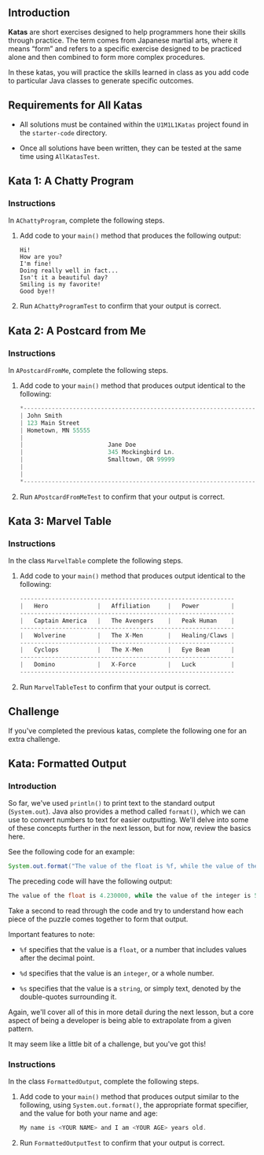 ## Introduction

**Katas** are short exercises designed to help programmers hone their skills through practice. The term comes from Japanese martial arts, where it means “form” and refers to a specific exercise designed to be practiced alone and then combined to form more complex procedures.

In these katas, you will practice the skills learned in class as you add code to particular Java classes to generate specific outcomes.

## Requirements for All Katas

- All solutions must be contained within the `U1M1L1Katas` project found in the `starter-code` directory.

- Once all solutions have been written, they can be tested at the same time using `AllKatasTest`.

## Kata 1: A Chatty Program

### Instructions

In `AChattyProgram`, complete the following steps.

1. Add code to your `main()` method that produces the following output:

    ```
    Hi!
    How are you?
    I'm fine!
    Doing really well in fact...
    Isn't it a beautiful day?
    Smiling is my favorite!
    Good bye!!
    ```

2. Run `AChattyProgramTest` to confirm that your output is correct.

## Kata 2: A Postcard from Me

### Instructions

In `APostcardFromMe`, complete the following steps.

1. Add code to your `main()` method that produces output identical to the following:

    ```java
    *------------------------------------------------------------------*
    | John Smith                                                       |
    | 123 Main Street                                                  |
    | Hometown, MN 55555                                               |
    |                                                                  |
    |                        Jane Doe                                  |
    |                        345 Mockingbird Ln.                       |
    |                        Smalltown, OR 99999                       |
    |                                                                  |
    |                                                                  |
    *------------------------------------------------------------------*
    ```

2. Run `APostcardFromMeTest` to confirm that your output is correct.

## Kata 3: Marvel Table

### Instructions

In the class `MarvelTable` complete the following steps.

1. Add code to your `main()` method that produces output identical to the following:

    ```java
    -------------------------------------------------------------
    |   Hero              |   Affiliation     |   Power         |
    -------------------------------------------------------------
    |   Captain America   |   The Avengers    |   Peak Human    |
    -------------------------------------------------------------
    |   Wolverine         |   The X-Men       |   Healing/Claws |
    -------------------------------------------------------------
    |   Cyclops           |   The X-Men       |   Eye Beam      |
    -------------------------------------------------------------
    |   Domino            |   X-Force         |   Luck          |
    -------------------------------------------------------------
    ```

2. Run `MarvelTableTest` to confirm that your output is correct.

## Challenge

If you've completed the previous katas, complete the following one for an extra challenge.

## Kata: Formatted Output

### Introduction

So far, we've used `println()` to print text to the standard output (`System.out`). Java also provides a method called `format()`, which we can use to convert numbers to text for easier outputting. We'll delve into some of these concepts further in the next lesson, but for now, review the basics here.

See the following code for an example:

```java
System.out.format("The value of the float is %f, while the value of the integer is %d, and the string is %s", 4.23, 5, "cat"); 
```

The preceding code will have the following output:

```java
The value of the float is 4.230000, while the value of the integer is 5, and the string is cat
```

Take a second to read through the code and try to understand how each piece of the puzzle comes together to form that output.

Important features to note:

- `%f` specifies that the value is a `float`, or a number that includes values after the decimal point.

- `%d` specifies that the value is an `integer`, or a whole number.

- `%s` specifies that the value is a `string`, or simply text, denoted by the double-quotes surrounding it.

Again, we'll cover all of this in more detail during the next lesson, but a core aspect of being a developer is being able to extrapolate from a given pattern.

It may seem like a little bit of a challenge, but you've got this!

### Instructions

In the class `FormattedOutput`, complete the following steps.

1. Add code to your `main()` method that produces output similar to the following, using `System.out.format()`, the appropriate format specifier, and the value for both your name and age:

    ```java
    My name is <YOUR NAME> and I am <YOUR AGE> years old.
    ```

2. Run `FormattedOutputTest` to confirm that your output is correct.